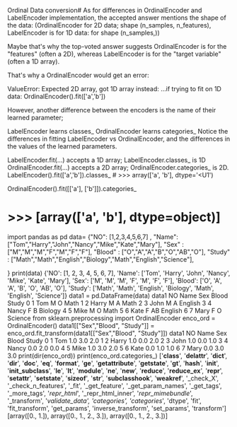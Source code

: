 Ordinal Data conversion#
As for differences in OrdinalEncoder and LabelEncoder implementation, the accepted answer mentions the shape of the data: (OrdinalEncoder for 2D data; shape (n_samples, n_features), LabelEncoder is for 1D data: for shape (n_samples,))

Maybe that's why the top-voted answer suggests OrdinalEncoder is for the "features" (often a 2D), whereas LabelEncoder is for the "target variable" (often a 1D array).

That's why a OrdinalEncoder would get an error:

ValueError: Expected 2D array, got 1D array instead: ...if trying to fit on 1D data: OrdinalEncoder().fit(['a','b'])

However, another difference between the encoders is the name of their learned parameter;

LabelEncoder learns classes_ OrdinalEncoder learns categories_ Notice the differences in fitting LabelEncoder vs OrdinalEncoder, and the differences in the values of the learned parameters.

LabelEncoder.fit(...) accepts a 1D array; LabelEncoder.classes_ is 1D OrdinalEncoder.fit(...) accepts a 2D array; OrdinalEncoder.categories_ is 2D. LabelEncoder().fit(['a','b']).classes_ # >>> array(['a', 'b'], dtype='<U1')

OrdinalEncoder().fit([['a'], ['b']]).categories_
# >>> [array(['a', 'b'], dtype=object)]
import pandas as pd
data= {"NO": [1,2,3,4,5,6,7] , 
       "Name": ["Tom","Harry","John","Nancy","Mike","Kate","Mary"],
       "Sex" : ["M","M","M","F","M","F","F"],
       "Blood" : ["O","A","A","B","O","AB","O"],
       "Study" : ["Math","Math","English","Biology","Math","English","Science"],
       
}
print(data)
{'NO': [1, 2, 3, 4, 5, 6, 7], 'Name': ['Tom', 'Harry', 'John', 'Nancy', 'Mike', 'Kate', 'Mary'], 'Sex': ['M', 'M', 'M', 'F', 'M', 'F', 'F'], 'Blood': ['O', 'A', 'A', 'B', 'O', 'AB', 'O'], 'Study': ['Math', 'Math', 'English', 'Biology', 'Math', 'English', 'Science']}
data1 = pd.DataFrame(data)
data1
NO	Name	Sex	Blood	Study
0	1	Tom	M	O	Math
1	2	Harry	M	A	Math
2	3	John	M	A	English
3	4	Nancy	F	B	Biology
4	5	Mike	M	O	Math
5	6	Kate	F	AB	English
6	7	Mary	F	O	Science
from sklearn.preprocessing import OrdinalEncoder
enco_ord = OrdinalEncoder()
data1[["Sex","Blood", "Study"]] = enco_ord.fit_transform(data1[["Sex","Blood", "Study"]])
data1
NO	Name	Sex	Blood	Study
0	1	Tom	1.0	3.0	2.0
1	2	Harry	1.0	0.0	2.0
2	3	John	1.0	0.0	1.0
3	4	Nancy	0.0	2.0	0.0
4	5	Mike	1.0	3.0	2.0
5	6	Kate	0.0	1.0	1.0
6	7	Mary	0.0	3.0	3.0
print(dir(enco_ord))
print(enco_ord.categories_)
['__class__', '__delattr__', '__dict__', '__dir__', '__doc__', '__eq__', '__format__', '__ge__', '__getattribute__', '__getstate__', '__gt__', '__hash__', '__init__', '__init_subclass__', '__le__', '__lt__', '__module__', '__ne__', '__new__', '__reduce__', '__reduce_ex__', '__repr__', '__setattr__', '__setstate__', '__sizeof__', '__str__', '__subclasshook__', '__weakref__', '_check_X', '_check_n_features', '_fit', '_get_feature', '_get_param_names', '_get_tags', '_more_tags', '_repr_html_', '_repr_html_inner', '_repr_mimebundle_', '_transform', '_validate_data', 'categories', 'categories_', 'dtype', 'fit', 'fit_transform', 'get_params', 'inverse_transform', 'set_params', 'transform']
[array([0., 1.]), array([0., 1., 2., 3.]), array([0., 1., 2., 3.])]
